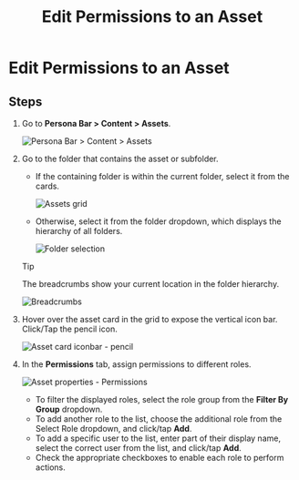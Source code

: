 ﻿---
uid: edit-asset-permissions
topic: edit-asset-permissions
locale: en
title: Edit Permissions to an Asset
dnneditions: DNN Platform,Evoq Content,Evoq Engage
dnnversion: 09.02.00
parent-topic: administrators-assets-overview
related-topics: add-assets,edit-asset-properties,move-asset,copy-asset,download-asset,delete-asset
---

# Edit Permissions to an Asset

## Steps

1.  Go to **Persona Bar \> Content \> Assets**.
    
    ![Persona Bar > Content > Assets](/images/scr-pbar-host-Content-E91.png)
    
    
2.  Go to the folder that contains the asset or subfolder.
    
    *   If the containing folder is within the current folder, select it from the cards.
        
          
        
        ![Assets grid](/images/scr-Assets-assetlist-grid-E90.png)
        
          
        
    *   Otherwise, select it from the folder dropdown, which displays the hierarchy of all folders.
        
          
        
        ![Folder selection](/images/scr-Assets-folderdropdown-E90.png)
        
          
        
    
    > [!Tip]
    > The breadcrumbs show your current location in the folder hierarchy.
    
      
    
    ![Breadcrumbs](/images/scr-Assets-breadcrumbs-E90.png)
    
      
    
3.  Hover over the asset card in the grid to expose the vertical icon bar. Click/Tap the pencil icon.
    
      
    
    ![Asset card iconbar - pencil](/images/scr-Assets-assetcard-iconbar-edit-E90.png)
    
      
    
4.  In the **Permissions** tab, assign permissions to different roles.
    
      
    
    ![Asset properties - Permissions](/images/scr-Assets-folder-edit-permissions-E90.png)
    
      
    
    *   To filter the displayed roles, select the role group from the **Filter By Group** dropdown.
    *   To add another role to the list, choose the additional role from the Select Role dropdown, and click/tap **Add**.
    *   To add a specific user to the list, enter part of their display name, select the correct user from the list, and click/tap **Add**.
    *   Check the appropriate checkboxes to enable each role to perform actions.
